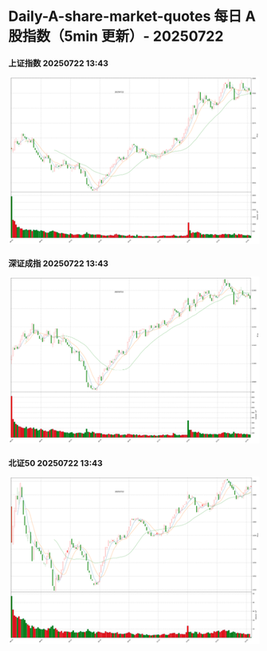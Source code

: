 
# Daily-A-share-market-quotes 每日 A 股指数（5min 更新）- 20250722

### 上证指数 20250722 13:43
![](./fig/2025/7/20250722-sh000001.png)

### 深证成指 20250722 13:43
![](./fig/2025/7/20250722-sz399001.png)

### 北证50 20250722 13:43
![](./fig/2025/7/20250722-bj899050.png)
